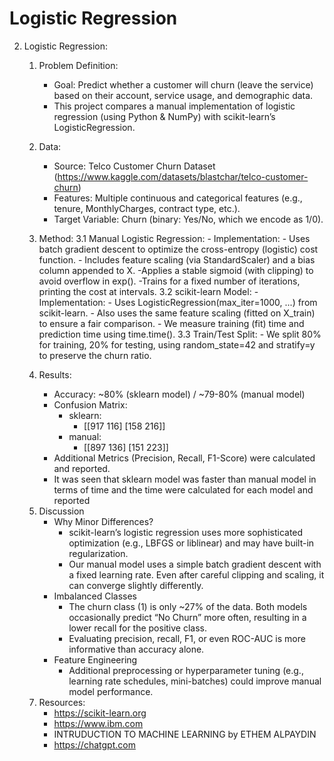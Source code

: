 # Logistic Regression

2) Logistic Regression:
   1. Problem Definition:
      - Goal: Predict whether a customer will churn (leave the service) based on their account, service usage, and demographic data.
      - This project compares a manual implementation of logistic regression (using Python & NumPy) with scikit-learn’s LogisticRegression.
     
   2. Data:
      - Source: Telco Customer Churn Dataset (https://www.kaggle.com/datasets/blastchar/telco-customer-churn)
      - Features: Multiple continuous and categorical features (e.g., tenure, MonthlyCharges, contract type, etc.).
      - Target Variable: Churn (binary: Yes/No, which we encode as 1/0).
     
   3. Method:
       3.1 Manual Logistic Regression:
          - Implementation:
              - Uses batch gradient descent to optimize the cross-entropy (logistic) cost function.
              - Includes feature scaling (via StandardScaler) and a bias column appended to X.
              -Applies a stable sigmoid (with clipping) to avoid overflow in exp().
              -Trains for a fixed number of iterations, printing the cost at intervals.
       3.2 scikit-learn Model:
          - Implementation:
              - Uses LogisticRegression(max_iter=1000, ...) from scikit-learn.
              - Also uses the same feature scaling (fitted on X_train) to ensure a fair comparison.
              - We measure training (fit) time and prediction time using time.time().
       3.3 Train/Test Split:
          - We split 80% for training, 20% for testing, using random_state=42 and stratify=y to preserve the churn ratio.

   4. Results:
      - Accuracy: ~80% (sklearn model) / ~79-80% (manual model)
      - Confusion Matrix:
          - sklearn:
             - [[917 116]
               [158 216]]
          - manual:
             - [[897 136]
               [151 223]]
      - Additional Metrics (Precision, Recall, F1-Score) were calculated and reported.
      - It was seen that sklearn model was faster than manual model in terms of time and the time were calculated for 
        each model and reported
     
   5) Discussion
      - Why Minor Differences?
          - scikit-learn’s logistic regression uses more sophisticated optimization (e.g., LBFGS or liblinear) and may have built-in regularization.
          - Our manual model uses a simple batch gradient descent with a fixed learning rate. Even after careful clipping and scaling, it can converge slightly differently.
      - Imbalanced Classes
          - The churn class (1) is only ~27% of the data. Both models occasionally predict “No Churn” more often, resulting in a lower recall for the positive class.
          - Evaluating precision, recall, F1, or even ROC-AUC is more informative than accuracy alone.
      - Feature Engineering
          - Additional preprocessing or hyperparameter tuning (e.g., learning rate schedules, mini-batches) could improve manual model performance.

   7. Resources:
      - https://scikit-learn.org
      - https://www.ibm.com
      - INTRUDUCTION TO MACHINE LEARNING by ETHEM ALPAYDIN
      - https://chatgpt.com
